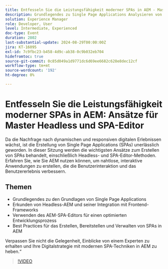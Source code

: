 ```yaml
---
title: Entfesseln Sie die Leistungsfähigkeit moderner SPAs in AEM - Master Headless- und SPA-Editor-Ansätze
description: Grundlegendes zu Single Page Applications Analysieren von Headless AEM und seiner Integration mit Frontend-Frameworks Verwenden des AEM-SPA-Editors für einen optimierten Entwicklungsprozess Best Practices zum Erstellen, Bereitstellen und Verwalten von SPAs in AEMDenn Sie sich diese Gelegenheit nicht entgehen lassen, Einblicke von einem Experten zu erhalten und Ihre Digitalstrategie mit modernen SPA-Techniken in AEM zu verbessern.
solution: Experience Manager
role: Developer, User
level: Intermediate, Experienced
doc-type: Event
duration: 2802
last-substantial-update: 2024-08-29T00:00:00Z
jira: KT-16095
exl-id: 7c9fbc23-b458-4d9c-ab38-0c9b032eb704
hidefromtoc: true
source-git-commit: 0c85d049a1d9771dc6d69ee6682c628e8dec12cf
workflow-type: tm+mt
source-wordcount: '192'
ht-degree: 0%

---
```


# Entfesseln Sie die Leistungsfähigkeit moderner SPAs in AEM: Ansätze für Master Headless und SPA-Editor

Da die Nachfrage nach dynamischen und responsiven digitalen Erlebnissen wächst, ist die Erstellung von Single Page Applications (SPAs) unerlässlich geworden. In dieser Sitzung werden die wichtigsten Ansätze zum Erstellen von SPAs behandelt, einschließlich Headless- und SPA-Editor-Methoden. Erfahren Sie, wie Sie AEM nutzen können, um nahtlose, interaktive Anwendungen zu erstellen, die die Benutzerinteraktion und das Benutzererlebnis verbessern.

## Themen

* Grundlegendes zu den Grundlagen von Single Page Applications
* Erkunden von Headless-AEM und seiner Integration mit Frontend-Frameworks
* Verwenden des AEM-SPA-Editors für einen optimierten Entwicklungsprozess
* Best Practices für das Erstellen, Bereitstellen und Verwalten von SPAs in AEM

Verpassen Sie nicht die Gelegenheit, Einblicke von einem Experten zu erhalten und Ihre Digitalstrategie mit modernen SPA-Techniken in AEM zu heben.“

>[!VIDEO](https://video.tv.adobe.com/v/3433168/?learn=on)
